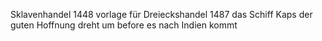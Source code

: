 Sklavenhandel 1448 vorlage für Dreieckshandel
1487 das Schiff Kaps der guten Hoffnung dreht um before es nach Indien kommt

